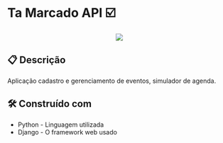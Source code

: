 # Ta Marcado API ​:ballot_box_with_check:

<p align="center">
<img src="http://img.shields.io/static/v1?label=STATUS&message=EM%20DESENVOLVIMENTO&color=GREEN&style=for-the-badge"/>
</p>

## :clipboard: Descrição

Aplicação cadastro e gerenciamento de eventos, simulador de agenda.

## :hammer_and_wrench: Construído com

- Python - Linguagem utilizada
- Django - O framework web usado


